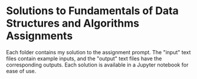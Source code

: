 # Solutions to Fundamentals of Data Structures and Algorithms Assignments
Each folder contains my solution to the assignment prompt. The "input" text files contain example inputs, and the "output" text files have the corresponding outputs. Each solution is available in a Jupyter notebook for ease of use.